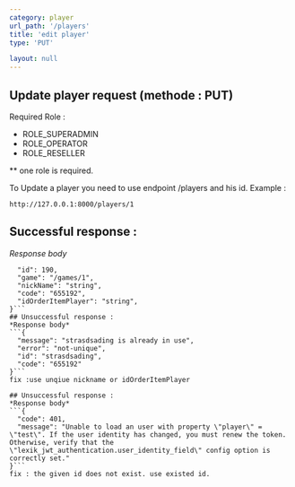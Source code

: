```yaml
---
category: player
url_path: '/players'
title: 'edit player'
type: 'PUT'

layout: null
---
```

## Update player request (methode : PUT)
Required Role :
* ROLE_SUPERADMIN
* ROLE_OPERATOR
* ROLE_RESELLER

** one role is required.

To Update a player you need to use endpoint /players and his id.
Example :
```
http://127.0.0.1:8000/players/1
```

## Successful response :
*Response body*
```{
  "id": 190,
  "game": "/games/1",
  "nickName": "string",
  "code": "655192",
  "idOrderItemPlayer": "string",
}```
## Unsuccessful response :
*Response body*
```{
  "message": "strasdsading is already in use",
  "error": "not-unique",
  "id": "strasdsading",
  "code": "655192"
}```
fix :use unqiue nickname or idOrderItemPlayer

## Unsuccessful response :
*Response body*
```{
  "code": 401,
  "message": "Unable to load an user with property \"player\" = \"test\". If the user identity has changed, you must renew the token. Otherwise, verify that the \"lexik_jwt_authentication.user_identity_field\" config option is correctly set."
}```
fix : the given id does not exist. use existed id.